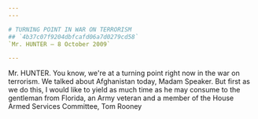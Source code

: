 ```yaml
---
---

# TURNING POINT IN WAR ON TERRORISM
## `4b37c07f9204dbfcafd06a7d0279cd58`
`Mr. HUNTER — 8 October 2009`

---
```



Mr. HUNTER. You know, we're at a turning point right now in the war 
on terrorism. We talked about Afghanistan today, Madam Speaker. But 
first as we do this, I would like to yield as much time as he may 
consume to the gentleman from Florida, an Army veteran and a member of 
the House Armed Services Committee, Tom Rooney